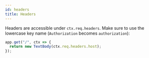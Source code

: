 ```yaml
---
id: headers
title: Headers
---
```


Headers are accessible under `ctx.req.headers`.
Make sure to use the lowercase key name (`Authorization` becomes `authorization`):

```js
app.get("/", ctx => {
  return new TextBody(ctx.req.headers.host);
});
```
